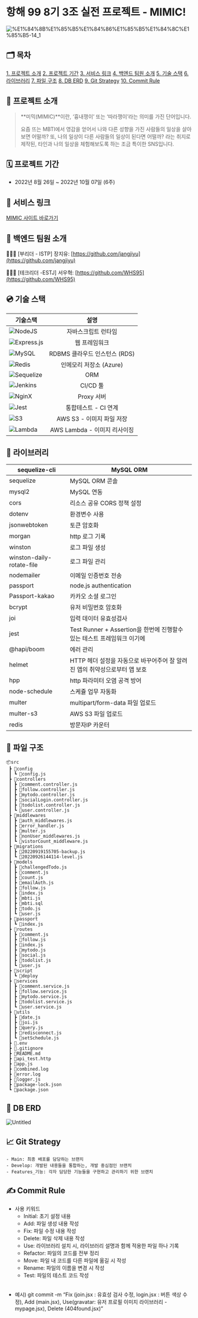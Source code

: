 # 항해 99 8기 3조 실전 프로젝트 - MIMIC!

![%E1%84%8B%E1%85%B5%E1%84%86%E1%85%B5%E1%84%8C%E1%85%B5-14_1](https://user-images.githubusercontent.com/102751923/192713360-ebe2bb31-ceb3-484e-bf09-9dcb7af2f20f.png)

## 🗂️ **목차**
[1. 프로젝트 소개](#**📖-프로젝트-소개**)
[2. 프로젝트 기간](#**🗓-프로젝트-기간**)
[3. 서비스 링크](#🔗서비스-링크)
[4. 백엔드 팀원 소개](#**👥-백엔드-팀원-소개**)
[5. 기술 스택](#**💿-기술-스택**)
[6. 라이브러리](#**📖-라이브러리**)
[7. 파일 구조](#**📂-파일-구조**)
[8. DB ERD](#****DB-ERD****)
[9. Git Strategy](#**📈-Git-Strategy**)
[10. Commit Rule](#**✍-Commit-Rule**)

## **📖 프로젝트 소개**

> **미믹(MIMIC)**이란, ‘흉내쟁이’ 또는 ‘따라쟁이’라는 의미를 가진 단어입니다.
> 
> 
> 요즘 뜨는 MBTI에서 영감을 얻어서 나와 다른 성향을 가진 사람들의 일상을 살아보면 어떨까? 또, 나의 일상이 다른 사람들의 일상이 된다면 어떨까? 라는 취지로 제작된, 타인과 나의 일상을 체험해보도록 하는 조금 특이한 SNS입니다.
> 

## **🗓 프로젝트 기간**

- 2022년 8월 26일 ~ 2022년 10월 07일 (6주)

## 🔗 서비스 링크

[MIMIC 사이트 바로가기](https://www.todaysmimic.today/)

## **👥 백엔드 팀원 소개**

👨🏻‍💻 [부리더 - ISTP] 장지유: [https://github.com/jangjiyu](https://github.com/jangjiyu)

👨🏻‍💻 [테크리더 -ESTJ] 서우혁: [https://github.com/WHS95](https://github.com/WHS95)

## **💿 기술 스택**

기술스택 | 설명
---|:---:
![NodeJS](https://img.shields.io/badge/node.js-6DA55F?style=for-the-badge&logo=node.js&logoColor=white) | 자바스크립트 런타임
![Express.js](https://img.shields.io/badge/express.js-%23404d59.svg?style=for-the-badge&logo=express&logoColor=%2361DAFB) | 웹 프레임워크
![MySQL](https://img.shields.io/badge/mysql-%2300f.svg?style=for-the-badge&logo=mysql&logoColor=white) | RDBMS 클라우드 인스턴스 (RDS)
![Redis](https://img.shields.io/badge/redis-%23DD0031.svg?style=for-the-badge&logo=redis&logoColor=white) | 인메모리 저장소 (Azure)
![Sequelize](https://img.shields.io/badge/Sequelize-52B0E7?style=for-the-badge&logo=Sequelize&logoColor=white) | ORM
![Jenkins](https://img.shields.io/badge/Jenkins-D24939?style=for-the-badge&logo=Jenkins&logoColor=white) | CI/CD 툴
![NginX](https://img.shields.io/badge/nginx-green?style=for-the-badge&logo=nginx&logoColor=white) | Proxy 서버
![Jest](https://img.shields.io/badge/Jest-C21325?style=for-the-badge&logo=Jest&logoColor=white) | 통합테스트 - CI 연계
![S3](https://img.shields.io/badge/S3-569A31?style=for-the-badge&logo=AmazonS3&logoColor=white) | AWS S3 - 이미지 파일 저장
![Lambda](https://img.shields.io/badge/Lambda-FF9900?style=for-the-badge&logo=AWSLambda&logoColor=white) | AWS Lambda - 이미지 리사이징

## **📖 라이브러리**

| sequelize-cli | MySQL ORM |
| --- | --- |
| sequelize | MySQL ORM 콘솔 |
| mysql2 | MySQL 연동 |
| cors | 리소스 공유 CORS 정책 설정 |
| dotenv | 환경변수 사용 |
| jsonwebtoken | 토큰 암호화 |
| morgan | http 로그 기록 |
| winston | 로그 파일 생성 |
| winston-daily-rotate-file | 로그 파일 관리 |
| nodemailer | 이메일 인증번호 전송 |
| passport | node.js authentication |
| Passport-kakao | 카카오 소셜 로그인 |
| bcrypt | 유저 비밀번호 암호화 |
| joi | 입력 데이터 유효성검사 |
| jest | Test Runner + Assertion을 한번에 진행할수 있는 테스트 프레임워크 이기에 |
| @hapi/boom | 에러 관리 |
| helmet | HTTP 헤더 설정을 자동으로 바꾸어주어 잘 알려진 앱의 취약성으로부터 앱 보호  |
| hpp | http 파라미터 오염 공격 방어 |
| node-schedule | 스케쥴 업무 자동화 |
| multer | multipart/form-data 파일 업로드 |
| multer-s3 | AWS S3 파일 업로드 |
| redis | 방문자IP 카운터 |

## **📂 파일 구조**

```
📦src
 ┣ 📂config
 ┃ ┗ 📜config.js
 ┣ 📂controllers
 ┃ ┣ 📜comment.controller.js
 ┃ ┣ 📜follow.controller.js
 ┃ ┣ 📜mytodo.controller.js
 ┃ ┣ 📜socialLogin.controller.js
 ┃ ┣ 📜todolist.controller.js
 ┃ ┗ 📜user.controller.js
 ┣ 📂middlewares
 ┃ ┣ 📜auth_middlewares.js
 ┃ ┣ 📜error_handler.js
 ┃ ┣ 📜multer.js
 ┃ ┣ 📜nonUser_middlewares.js
 ┃ ┗ 📜vistorCount_middleware.js
 ┣ 📂migrations
 ┃ ┣ 📜20220919155705-backup.js
 ┃ ┗ 📜20220926144114-level.js
 ┣ 📂models
 ┃ ┣ 📜challengedTodo.js
 ┃ ┣ 📜comment.js
 ┃ ┣ 📜count.js
 ┃ ┣ 📜emailAuth.js
 ┃ ┣ 📜follow.js
 ┃ ┣ 📜index.js
 ┃ ┣ 📜mbti.js
 ┃ ┣ 📜mbti.sql
 ┃ ┣ 📜todo.js
 ┃ ┗ 📜user.js
 ┣ 📂passport
 ┃ ┗ 📜index.js
 ┣ 📂routes
 ┃ ┣ 📜comment.js
 ┃ ┣ 📜follow.js
 ┃ ┣ 📜index.js
 ┃ ┣ 📜mytodo.js
 ┃ ┣ 📜social.js
 ┃ ┣ 📜todolist.js
 ┃ ┗ 📜user.js
 ┣ 📂script
 ┃ ┗ 📜deploy
 ┣ 📂services
 ┃ ┣ 📜comment.service.js
 ┃ ┣ 📜follow.service.js
 ┃ ┣ 📜mytodo.service.js
 ┃ ┣ 📜todolist.service.js
 ┃ ┗ 📜user.service.js
 ┣ 📂utils
 ┃ ┣ 📜date.js
 ┃ ┣ 📜joi.js
 ┃ ┣ 📜query.js
 ┃ ┣ 📜redisconnect.js
 ┃ ┗ 📜setSchedule.js
 ┣ 📜.env
 ┣ 📜.gitignore
 ┣ 📜README.md
 ┣ 📜api_test.http
 ┣ 📜app.js
 ┣ 📜combined.log
 ┣ 📜error.log
 ┣ 📜logger.js
 ┣ 📜package-lock.json
 ┗ 📜package.json
```

## 📂 ****DB ERD****

![Untitled](https://user-images.githubusercontent.com/102751923/192713435-1a6fedef-550f-472c-af89-b7b3a0a7b035.png)

## **📈 Git Strategy**
    - Main: 최종 배포를 담당하는 브랜치
    - Develop: 개발된 내용들을 통합하는, 개발 중심점인 브랜치
    - Features_기능: 각자 담당한 기능들을 구현하고 관리하기 위한 브랜치

## **✍ Commit Rule**

- 사용 키워드
    - Initial: 초기 설정 내용
    - Add: 파일 생성 내용 작성
    - Fix: 파일 수정 내용 작성
    - Delete: 파일 삭제 내용 작성
    - Use: 라이브러리 설치 시, 라이브러리 설명과 함께 적용한 파일 하나 기록
    - Refactor: 파일의 코드를 전부 정리
    - Move: 파일 내 코드를 다른 파일에 옮길 시 작성
    - Rename: 파일의 이름을 변경 시 작성
    - Test: 파일의 테스트 코드 작성
######
- 예시) git commit -m “Fix (join.jsx : 유효성 검사 수정, login.jsx : 버튼 색상 수정), Add (main.jsx), Use(gravatar: 유저 프로필 이미지 라이브러리 - mypage.jsx), Delete (404found.jsx)”